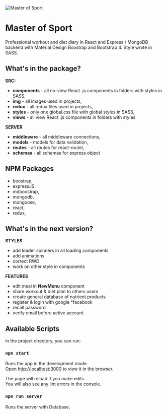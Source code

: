 ![Master of Sport](https://github.com/jatanski/master-of-sport/blob/master/public/main-page.jpg)
# Master of Sport
Professional workout and diet diary in React and Express / MongoDB backend with Material Design Boostrap and Bootstrap 4. Style wrote in SASS.

## What's in the package?

**SRC:**
* **components** - all no-view React .js components in folders with styles in SASS,
* **img** - all images used in projects,
* **redux** - all redux files used in projects,
* **styles** - only one global.css file with global styles in SASS,
* **views** - all view React .js components in folders with styles

**SERVER**
* **middleware** - all middleware connections,
* **models** - models for data validation,
* **routes** - all routes for react-router,
* **schemas** - all schemas for express object 

## NPM Packages
* boostrap,
* expressJS,
* mdboostrap,
* mongodb,
* mongoose,
* react,
* redux,

## What's in the next version?

**STYLES**
* add loader spinners in all loading components
* add animations
* correct RWD
* work on other style in components

**FEATURES**
* edit meal in **NewMenu** component
* share workout & diet plan to others users
* create general database of nutrient products
* register & login with google *facebook
* recall password
* verify email before active account

## Available Scripts

In the project directory, you can run:

### `npm start`

Runs the app in the development mode.<br>
Open [http://localhost:3000](http://localhost:3000) to view it in the browser.

The page will reload if you make edits.<br>
You will also see any lint errors in the console.

### `npm run server`

Runs the server with Database.


